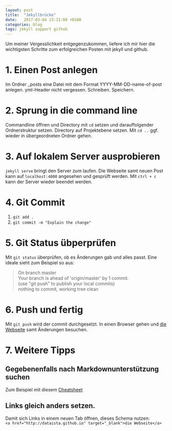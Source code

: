```yaml
---
layout: post
title:  "Jekyllbrücke"
date:   2017-03-04 23:31:00 +0100
categories: blog
tags: jekyll support github
---
```

Um meiner Vergesslichkeit entgegenzukommen, liefere ich mir hier die wichtigsten Schritte zum erfolgreichen Posten mit jekyll und github.

# 1. Einen Post anlegen

Im Ordner _posts eine Datei mit dem Format YYYY-MM-DD-name-of-post anlegen.
yml-Header nicht vergessen.
Schreiben. Speichern.

# 2. Sprung in die command line

Commandline öffnen und Directory mit `cd` setzen und darauffolgender Ordnerstruktur setzen.
Directory auf Projektebene setzen.
Mit `cd ..` ggf. wieder in übergeordneten Ordner gehen.

# 3. Auf lokalem Server ausprobieren

`jekyll serve` bringt den Server zum laufen.
Die Webseite samt neuen Post kann auf `localhost:4000` angesehen und gesprüft werden.
Mit `ctrl + c` kann der Server wieder beendet werden.

# 4. Git Commit

1. `git add .`
2. `git commit -m "Explain the change"`

# 5. Git Status übperprüfen

Mit `git status` überprüfen, ob es Änderungen gab und alles passt.
Eine ideale sieht zum Beispiel so aus:
>On branch master  
>Your branch is ahead of 'origin/master' by 1 commit.  
>  (use "git push" to publish your local commits)  
>nothing to commit, working tree clean  

# 6. Push und fertig

Mit `git push` wird der commit durchgesetzt.
In einen Browser gehen und <a href="http://dataista.github.io" target="_blank">die Webseite</a> samt Änderungen besuchen.

# 7. Weitere Tipps

## Gegebenenfalls nach Markdownunterstützung suchen
Zum Beispiel mit diesem <a href="https://github.com/adam-p/markdown-here/wiki/Markdown-Cheatsheet" target="_blank">Cheatsheet</a>

## Links gleich anders setzen.
Damit sich Links in einem neuen Tab öffnen, dieses Schema nutzen:  
`<a href="http://dataista.github.io" target="_blank">die Webseite</a>`
